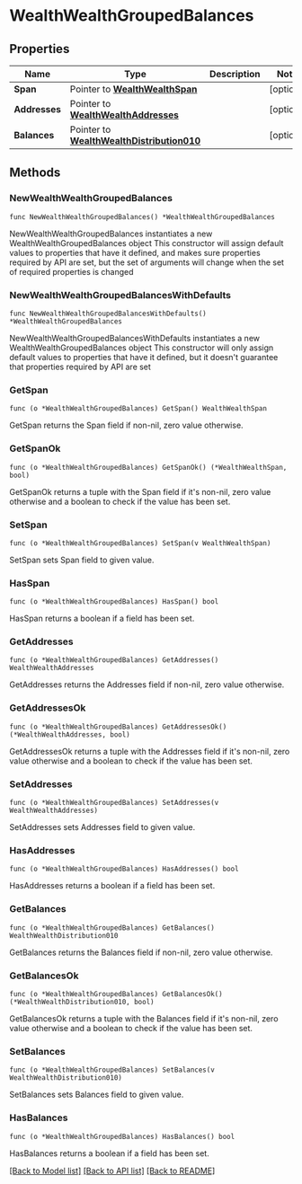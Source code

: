 # WealthWealthGroupedBalances

## Properties

Name | Type | Description | Notes
------------ | ------------- | ------------- | -------------
**Span** | Pointer to [**WealthWealthSpan**](WealthWealthSpan.md) |  | [optional] 
**Addresses** | Pointer to [**WealthWealthAddresses**](WealthWealthAddresses.md) |  | [optional] 
**Balances** | Pointer to [**WealthWealthDistribution010**](WealthWealthDistribution010.md) |  | [optional] 

## Methods

### NewWealthWealthGroupedBalances

`func NewWealthWealthGroupedBalances() *WealthWealthGroupedBalances`

NewWealthWealthGroupedBalances instantiates a new WealthWealthGroupedBalances object
This constructor will assign default values to properties that have it defined,
and makes sure properties required by API are set, but the set of arguments
will change when the set of required properties is changed

### NewWealthWealthGroupedBalancesWithDefaults

`func NewWealthWealthGroupedBalancesWithDefaults() *WealthWealthGroupedBalances`

NewWealthWealthGroupedBalancesWithDefaults instantiates a new WealthWealthGroupedBalances object
This constructor will only assign default values to properties that have it defined,
but it doesn't guarantee that properties required by API are set

### GetSpan

`func (o *WealthWealthGroupedBalances) GetSpan() WealthWealthSpan`

GetSpan returns the Span field if non-nil, zero value otherwise.

### GetSpanOk

`func (o *WealthWealthGroupedBalances) GetSpanOk() (*WealthWealthSpan, bool)`

GetSpanOk returns a tuple with the Span field if it's non-nil, zero value otherwise
and a boolean to check if the value has been set.

### SetSpan

`func (o *WealthWealthGroupedBalances) SetSpan(v WealthWealthSpan)`

SetSpan sets Span field to given value.

### HasSpan

`func (o *WealthWealthGroupedBalances) HasSpan() bool`

HasSpan returns a boolean if a field has been set.

### GetAddresses

`func (o *WealthWealthGroupedBalances) GetAddresses() WealthWealthAddresses`

GetAddresses returns the Addresses field if non-nil, zero value otherwise.

### GetAddressesOk

`func (o *WealthWealthGroupedBalances) GetAddressesOk() (*WealthWealthAddresses, bool)`

GetAddressesOk returns a tuple with the Addresses field if it's non-nil, zero value otherwise
and a boolean to check if the value has been set.

### SetAddresses

`func (o *WealthWealthGroupedBalances) SetAddresses(v WealthWealthAddresses)`

SetAddresses sets Addresses field to given value.

### HasAddresses

`func (o *WealthWealthGroupedBalances) HasAddresses() bool`

HasAddresses returns a boolean if a field has been set.

### GetBalances

`func (o *WealthWealthGroupedBalances) GetBalances() WealthWealthDistribution010`

GetBalances returns the Balances field if non-nil, zero value otherwise.

### GetBalancesOk

`func (o *WealthWealthGroupedBalances) GetBalancesOk() (*WealthWealthDistribution010, bool)`

GetBalancesOk returns a tuple with the Balances field if it's non-nil, zero value otherwise
and a boolean to check if the value has been set.

### SetBalances

`func (o *WealthWealthGroupedBalances) SetBalances(v WealthWealthDistribution010)`

SetBalances sets Balances field to given value.

### HasBalances

`func (o *WealthWealthGroupedBalances) HasBalances() bool`

HasBalances returns a boolean if a field has been set.


[[Back to Model list]](../README.md#documentation-for-models) [[Back to API list]](../README.md#documentation-for-api-endpoints) [[Back to README]](../README.md)


